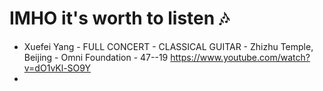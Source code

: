 # IMHO it's worth to listen 🎶
- Xuefei Yang - FULL CONCERT - CLASSICAL GUITAR - Zhizhu Temple, Beijing - Omni Foundation - 47--19 
https://www.youtube.com/watch?v=dO1vKl-SO9Y 
- 
